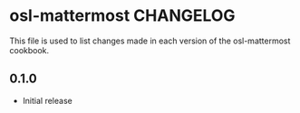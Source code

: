 # osl-mattermost CHANGELOG

This file is used to list changes made in each version of the osl-mattermost cookbook.

## 0.1.0

- Initial release
